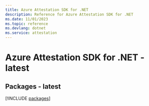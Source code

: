 ```yaml
---
title: Azure Attestation SDK for .NET
description: Reference for Azure Attestation SDK for .NET
ms.date: 11/01/2023
ms.topic: reference
ms.devlang: dotnet
ms.service: attestation
---
```

# Azure Attestation SDK for .NET - latest
## Packages - latest
[!INCLUDE [packages](attestation-index.md)]